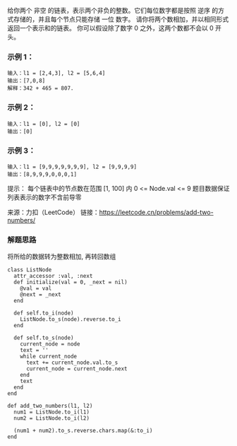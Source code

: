 给你两个 非空 的链表，表示两个非负的整数。它们每位数字都是按照 逆序 的方式存储的，并且每个节点只能存储 一位 数字。
请你将两个数相加，并以相同形式返回一个表示和的链表。
你可以假设除了数字 0 之外，这两个数都不会以 0 开头。

### 示例 1：
```
输入：l1 = [2,4,3], l2 = [5,6,4]
输出：[7,0,8]
解释：342 + 465 = 807.
```

### 示例 2：
```
输入：l1 = [0], l2 = [0]
输出：[0]
```

### 示例 3：
```
输入：l1 = [9,9,9,9,9,9,9], l2 = [9,9,9,9]
输出：[8,9,9,9,0,0,0,1]
```

提示：
每个链表中的节点数在范围 [1, 100] 内
0 <= Node.val <= 9
题目数据保证列表表示的数字不含前导零

来源：力扣（LeetCode）
链接：https://leetcode.cn/problems/add-two-numbers/

### 解题思路
将所给的数据转为整数相加, 再转回数组

```
class ListNode
  attr_accessor :val, :next
  def initialize(val = 0, _next = nil)
    @val = val
    @next = _next
  end

  def self.to_i(node)
    ListNode.to_s(node).reverse.to_i
  end

  def self.to_s(node)
    current_node = node
    text = ''
    while current_node
      text += current_node.val.to_s
      current_node = current_node.next
    end
    text
  end
end

def add_two_numbers(l1, l2)
  num1 = ListNode.to_i(l1)
  num2 = ListNode.to_i(l2)

  (num1 + num2).to_s.reverse.chars.map(&:to_i)
end
```